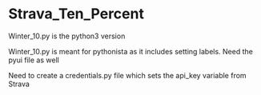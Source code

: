 # Strava_Ten_Percent

Winter_10.py is the python3 version

Winter_10.py is meant for pythonista as it includes setting labels. Need the pyui file as well

Need to create a credentials.py file which sets the api_key variable from Strava
